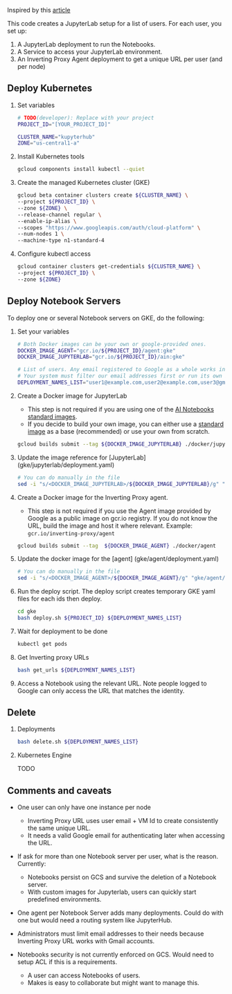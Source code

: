 Inspired by this [article](https://blog.kovalevskyi.com/running-cloud-ai-platform-notebook-on-google-kubernetes-engine-8e161f1b1dc0)

This code creates a JupyterLab setup for a list of users. For each user, you set up:
 1. A JupyterLab deployment to run the Notebooks.
 2. A Service to access your JupyterLab environment.
 3. An Inverting Proxy Agent deployment to get a unique URL per user (and per node)

## Deploy Kubernetes

1. Set variables

    ```sh
    # TODO(developer): Replace with your project
    PROJECT_ID="[YOUR_PROJECT_ID]"
    
    CLUSTER_NAME="kupyterhub"
    ZONE="us-central1-a"
    ```

1. Install Kubernetes tools

    ```sh
    gcloud components install kubectl --quiet
    ```

1. Create the managed Kubernetes cluster (GKE)

    ```sh
    gcloud beta container clusters create ${CLUSTER_NAME} \
    --project ${PROJECT_ID} \
    --zone ${ZONE} \
    --release-channel regular \
    --enable-ip-alias \
    --scopes "https://www.googleapis.com/auth/cloud-platform" \
    --num-nodes 1 \
    --machine-type n1-standard-4
    ```

1. Configure kubectl access 

    ```sh
    gcloud container clusters get-credentials ${CLUSTER_NAME} \
    --project ${PROJECT_ID} \
    --zone ${ZONE}
    ```

## Deploy Notebook Servers

To deploy one or several Notebook servers on GKE, do the following:

1. Set your variables

    ```sh   
    # Both Docker images can be your own or google-provided ones.
    DOCKER_IMAGE_AGENT="gcr.io/${PROJECT_ID}/agent:gke"
    DOCKER_IMAGE_JUPYTERLAB="gcr.io/${PROJECT_ID}/ain:gke"

    # List of users. Any email registered to Google as a whole works including Gmail.
    # Your system must filter our email addresses first or run its own Inverting Proxy server. 
    DEPLOYMENT_NAMES_LIST="user1@example.com,user2@example.com,user3@gmail.com"
    ```

1. Create a Docker image for JupyterLab

    - This step is not required if you are using one of the [AI Notebooks standard images](https://cloud.google.com/ai-platform/deep-learning-containers/docs/choosing-container#choose_a_container_image_type).
    - If you decide to build your own image, you can either use a [standard image](https://cloud.google.com/ai-platform/deep-learning-containers/docs/choosing-container#choose_a_container_image_type) as a base (recommended) or use your own from scratch.

    ```sh
    gcloud builds submit --tag ${DOCKER_IMAGE_JUPYTERLAB} ./docker/jupyterlab
    ```

1. Update the image reference for [JupyterLab] (gke/jupyterlab/deployment.yaml)

    ```sh
    # You can do manually in the file
    sed -i "s/<DOCKER_IMAGE_JUPYTERLAB>/${DOCKER_IMAGE_JUPYTERLAB}/g" "gke/jupyterlab/deployment.yaml"
    ```

1. Create a Docker image for the Inverting Proxy agent.

    - This step is not required if you use the Agent image provided by Google as a public image on gcr.io registry. If you do not know the URL, build the image and host it where relevant. Example: `gcr.io/inverting-proxy/agent`

    ```sh
    gcloud builds submit --tag  ${DOCKER_IMAGE_AGENT} ./docker/agent
    ```

1. Update the docker image for the [agent] (gke/agent/deployment.yaml)

    ```sh
    # You can do manually in the file
    sed -i "s/<DOCKER_IMAGE_AGENT>/${DOCKER_IMAGE_AGENT}/g" "gke/agent/deployment.yaml"
    ```

1. Run the deploy script. The deploy script creates temporary GKE yaml files for each ids then deploy.

    ```sh
    cd gke
    bash deploy.sh ${PROJECT_ID} ${DEPLOYMENT_NAMES_LIST}
    ```

1. Wait for deployment to be done

    ```sh
    kubectl get pods
    ```

1. Get Inverting proxy URLs

    ```sh
    bash get_urls ${DEPLOYMENT_NAMES_LIST}
    ```

1. Access a Notebook using the relevant URL. Note people logged to Google can only access the URL that matches the identity.


## Delete

1. Deployments

    ```sh
    bash delete.sh ${DEPLOYMENT_NAMES_LIST}
    ```

1. Kubernetes Engine

    TODO

## Comments and caveats
- One user can only have one instance per node
    - Inverting Proxy URL uses user email + VM Id to create consistently the same unique URL.
    - It needs a valid Google email for authenticating later when accessing the URL.

- If ask for more than one Notebook server per user, what is the reason. Currently:
    - Notebooks persist on GCS and survive the deletion of a Notebook server.
    - With custom images for Jupyterlab, users can quickly start predefined environments.

- One agent per Notebook Server adds many deployments. Could do with one but would need a routing system like JupyterHub.

- Administrators must limit email addresses to their needs because Inverting Proxy URL works with Gmail accounts.

- Notebooks security is not currently enforced on GCS. Would need to setup ACL if this is a requirements. 
    - A user can access Notebooks of users. 
    - Makes is easy to collaborate but might want to manage this.
